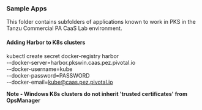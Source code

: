 ### Sample Apps

This folder contains subfolders of applications known to work in PKS in the Tanzu Commercial PA CaaS Lab environment.


#### Adding Harbor to K8s clusters

kubectl create secret docker-registry harbor \
--docker-server=harbor.pkswin.caas.pez.pivotal.io \
--docker-username=kube \
--docker-password=PASSWORD \
--docker-email=kube@caas.pez.pivotal.io

**Note - Windows K8s clusters do not inherit 'trusted certificates' from OpsManager**
